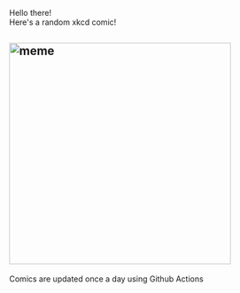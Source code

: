 Hello there! <br>Here's a random xkcd comic!<br>
## <img src="https://imgs.xkcd.com/comics/wasted_time.png" alt="meme" width="400"/><br>
Comics are updated once a day using Github Actions